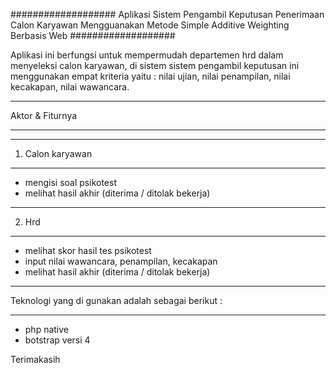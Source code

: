 ###################
Aplikasi Sistem Pengambil Keputusan Penerimaan Calon Karyawan Mengguanakan Metode Simple Additive Weighting Berbasis Web
###################

Aplikasi ini berfungsi untuk mempermudah departemen hrd dalam menyeleksi calon karyawan, di sistem sistem pengambil keputusan ini menggunakan empat kriteria yaitu :
nilai ujian, nilai penampilan, nilai kecakapan, nilai wawancara.

*******************
Aktor & Fiturnya
*******************

*******************
1. Calon karyawan
*******************
- mengisi soal psikotest
- melihat hasil akhir (diterima / ditolak bekerja)

*******************
2. Hrd
*******************
- melihat skor hasil tes psikotest
- input nilai wawancara, penampilan, kecakapan
- melihat hasil akhir (diterima / ditolak bekerja)

**************************
Teknologi yang di gunakan adalah sebagai berikut :
**************************
- php native
- botstrap versi 4

Terimakasih
